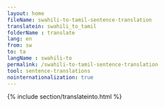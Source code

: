 ```yaml
---
layout: home
fileName: swahili-to-tamil-sentence-translation
translatein: swahili_to_tamil
folderName : translate
lang: en
from: sw
to: ta
langName : swahili-to
permalink: /swahili-to-tamil-sentence-translation
tool: sentence-translations
nointernationalization: true
---
```

{% include section/translateinto.html %}
